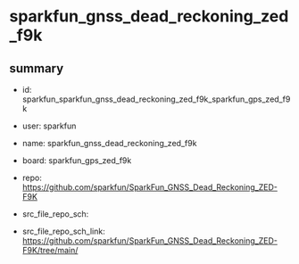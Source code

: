 # sparkfun_gnss_dead_reckoning_zed_f9k
 
## summary 
* id: sparkfun_sparkfun_gnss_dead_reckoning_zed_f9k_sparkfun_gps_zed_f9k
* user: sparkfun
* name: sparkfun_gnss_dead_reckoning_zed_f9k
* board: sparkfun_gps_zed_f9k
* repo: https://github.com/sparkfun/SparkFun_GNSS_Dead_Reckoning_ZED-F9K



* src_file_repo_sch: 
* src_file_repo_sch_link: https://github.com/sparkfun/SparkFun_GNSS_Dead_Reckoning_ZED-F9K/tree/main/






